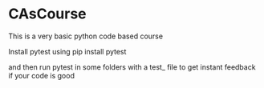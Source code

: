 # CAsCourse
This is a very basic python code based course


Install pytest using
pip install pytest

and then run pytest in some folders with a test_ file to get instant feedback if your code is good
